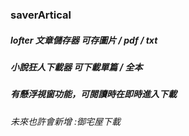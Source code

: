 ### saverArtical
##### lofter 文章儲存器 可存圖片 / pdf / txt
##### 小說狂人下載器 可下載單篇 / 全本 
##### 有懸浮視窗功能，可閱讀時在即時進入下載

###### 未來也許會新增 :御宅屋下載
